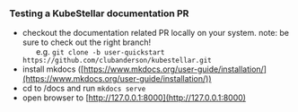 ### Testing a KubeStellar documentation PR

- checkout the documentation related PR locally on your system. note: be sure to check out the right branch!  
&nbsp;&nbsp;&nbsp;&nbsp;&nbsp;&nbsp;e.g. ```git clone -b user-quickstart https://github.com/clubanderson/kubestellar.git```
- install mkdocs ([https://www.mkdocs.org/user-guide/installation/](https://www.mkdocs.org/user-guide/installation/))
- cd to /docs and run ```mkdocs serve```
- open browser to [http://127.0.0.1:8000](http://127.0.0.1:8000)
